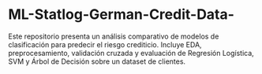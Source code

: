 # ML-Statlog-German-Credit-Data-
Este repositorio presenta un análisis comparativo de modelos de clasificación para predecir el riesgo crediticio. Incluye EDA, preprocesamiento, validación cruzada y evaluación de Regresión Logística, SVM y Árbol de Decisión sobre un dataset de clientes.
